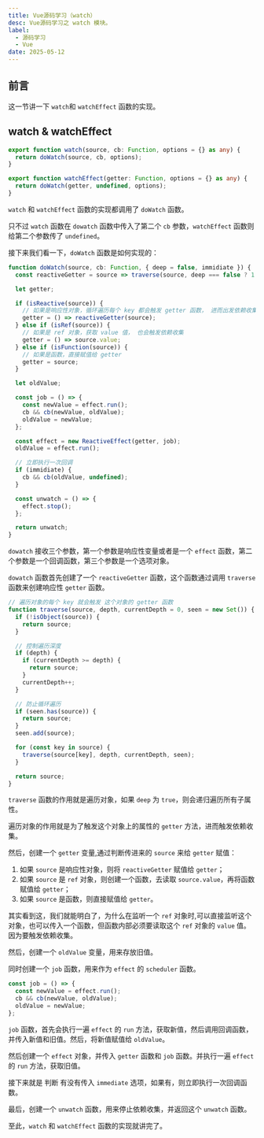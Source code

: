 ```yaml
---
title: Vue源码学习（watch）
desc: Vue源码学习之 watch 模块。
label:
  - 源码学习
  - Vue
date: 2025-05-12
---
```


## 前言

这一节讲一下 `watch`和 `watchEffect` 函数的实现。

## watch & watchEffect

```typescript
export function watch(source, cb: Function, options = {} as any) {
  return doWatch(source, cb, options);
}

export function watchEffect(getter: Function, options = {} as any) {
  return doWatch(getter, undefined, options);
}
```

`watch` 和 `watchEffect` 函数的实现都调用了 `doWatch` 函数。

只不过 `watch` 函数在 `dowatch` 函数中传入了第二个 `cb` 参数，`watchEffect` 函数则给第二个参数传了 `undefined`。

接下来我们看一下，`doWatch` 函数是如何实现的：

```typescript
function doWatch(source, cb: Function, { deep = false, immidiate }) {
  const reactiveGetter = source => traverse(source, deep === false ? 1 : void 0);

  let getter;

  if (isReactive(source)) {
    // 如果是响应性对象，循环遍历每个 key 都会触发 getter 函数， 进而出发依赖收集
    getter = () => reactiveGetter(source);
  } else if (isRef(source)) {
    // 如果是 ref 对象，获取 value 值， 也会触发依赖收集
    getter = () => source.value;
  } else if (isFunction(source)) {
    // 如果是函数，直接赋值给 getter
    getter = source;
  }

  let oldValue;

  const job = () => {
    const newValue = effect.run();
    cb && cb(newValue, oldValue);
    oldValue = newValue;
  };

  const effect = new ReactiveEffect(getter, job);
  oldValue = effect.run();

  // 立即执行一次回调
  if (immidiate) {
    cb && cb(oldValue, undefined);
  }

  const unwatch = () => {
    effect.stop();
  };

  return unwatch;
}
```

`dowatch` 接收三个参数，第一个参数是响应性变量或者是一个 `effect` 函数，第二个参数是一个回调函数，第三个参数是一个选项对象。

`dowatch` 函数首先创建了一个 `reactiveGetter` 函数，这个函数通过调用 `traverse` 函数来创建响应性 `getter` 函数。

```ts
// 遍历对象的每个 key 就会触发 这个对象的 getter 函数
function traverse(source, depth, currentDepth = 0, seen = new Set()) {
  if (!isObject(source)) {
    return source;
  }

  // 控制遍历深度
  if (depth) {
    if (currentDepth >= depth) {
      return source;
    }
    currentDepth++;
  }

  // 防止循环遍历
  if (seen.has(source)) {
    return source;
  }
  seen.add(source);

  for (const key in source) {
    traverse(source[key], depth, currentDepth, seen);
  }

  return source;
}
```

`traverse` 函数的作用就是遍历对象，如果 `deep` 为 `true`，则会递归遍历所有子属性。

遍历对象的作用就是为了触发这个对象上的属性的 `getter` 方法，进而触发依赖收集。

然后，创建一个 `getter` 变量,通过判断传进来的 `source` 来给 `getter` 赋值：

1. 如果 `source` 是响应性对象，则将 `reactiveGetter` 赋值给 `getter`；
2. 如果 `source` 是 `ref` 对象，则创建一个函数，去读取 `source.value`，再将函数赋值给 `getter`；
3. 如果 `source` 是函数，则直接赋值给 `getter`。

其实看到这，我们就能明白了，为什么在监听一个 `ref` 对象时,可以直接监听这个对象，也可以传入一个函数，但函数内部必须要读取这个 `ref` 对象的 `value` 值。因为要触发依赖收集。

然后，创建一个 `oldValue` 变量，用来存放旧值。

同时创建一个 `job` 函数，用来作为 `effect` 的 `scheduler` 函数。

```ts
const job = () => {
  const newValue = effect.run();
  cb && cb(newValue, oldValue);
  oldValue = newValue;
};
```

`job` 函数，首先会执行一遍 `effect` 的 `run` 方法，获取新值，然后调用回调函数，并传入新值和旧值。然后，将新值赋值给 `oldValue`。

然后创建一个 `effect` 对象，并传入 `getter` 函数和 `job` 函数。并执行一遍 `effect` 的 `run` 方法，获取旧值。

接下来就是 判断 有没有传入 `immediate` 选项，如果有，则立即执行一次回调函数。

最后，创建一个 `unwatch` 函数，用来停止依赖收集，并返回这个 `unwatch` 函数。

至此，`watch` 和 `watchEffect` 函数的实现就讲完了。
